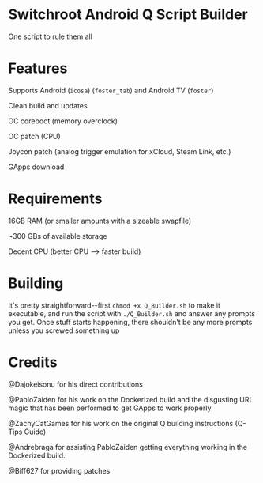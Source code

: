 # Switchroot Android Q Script Builder
One script to rule them all

# Features
Supports Android (`icosa`) (`foster_tab`) and Android TV (`foster`)

Clean build and updates

OC coreboot (memory overclock)

OC patch (CPU)

Joycon patch (analog trigger emulation for xCloud, Steam Link, etc.)

GApps download

# Requirements
16GB RAM (or smaller amounts with a sizeable swapfile)

~300 GBs of available storage

Decent CPU (better CPU --> faster build)

# Building
It's pretty straightforward--first `chmod +x Q_Builder.sh` to make it executable, and run the script with `./Q_Builder.sh` and answer any prompts you get. Once stuff starts happening, there shouldn't be any more prompts unless you screwed something up

# Credits
@Dajokeisonu for his direct contributions

@PabloZaiden for his work on the Dockerized build and the disgusting URL magic that has been performed to get GApps to work properly

@ZachyCatGames for his work on the original Q building instructions (Q-Tips Guide)

@Andrebraga for assisting PabloZaiden getting everything working in the Dockerized build.

@Biff627 for providing patches
